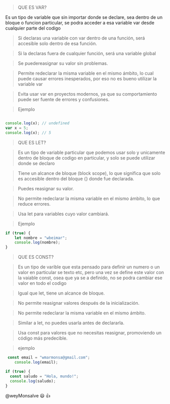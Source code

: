 > QUE ES VAR?

Es un tipo de variable que sin importar donde se declare, sea dentro de un bloque o funcion particular, se podra acceder a 
esa variable var desde cualquier parte del codigo

> Si declaras una variable con var dentro de una función, será accesible solo dentro de esa función.

>Si la declaras fuera de cualquier función, será una variable global

>Se puedereasignar su valor sin problemas.

>Permite redeclarar la misma variable en el mismo ámbito, lo cual puede causar errores inesperados, por eso no es bueno utilizar la variable var

>Evita usar var en proyectos modernos, ya que su comportamiento puede ser fuente de errores y confusiones.

> Ejemplo

```javascript

console.log(x); // undefined
var x = 5;
console.log(x); // 5

```

> QUE ES LET?

 > Es un tipo de variable particular que podemos usar solo y unicamente dentro de bloque de codigo en particular, y solo se puede 
 utilizar donde se declaro

> Tiene un alcance de bloque (block scope), lo que significa que solo es accesible dentro del bloque {} donde fue declarada.

> Puedes reasignar su valor.

> No permite redeclarar la misma variable en el mismo ámbito, lo que reduce errores.

> Usa let para variables cuyo valor cambiará.

> Ejemplo

```javascript
if (true) {
    let nombre = "wbeimar";
    console.log(nombre);
}
```

> QUE ES CONST?

> Es un tipo de varible que esta pensado para definir un numero o un valor en particular se texto etc, pero una vez se define este valor 
con la vaiable const, osea que ya se a definido, no se podra cambiar ese valor en todo el codigo

> Igual que let, tiene un alcance de bloque.

> No permite reasignar valores después de la inicialización.

> No permite redeclarar la misma variable en el mismo ámbito.

> Similar a let, no puedes usarla antes de declararla.

> Usa const para valores que no necesitas reasignar, promoviendo un código más predecible.

> ejemplo

```javascript
 const email = "wmarmonsa@gmail.com";
    console.log(email);

if (true) {
  const saludo = "Hola, mundo!";
  console.log(saludo); 
}    
```

@weyMonsalve :smiley: :+1:
